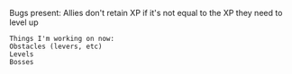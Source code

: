 Bugs present:
Allies don't retain XP if it's not equal to the XP they need to level up
```
Things I'm working on now:
Obstacles (levers, etc)
Levels
Bosses
